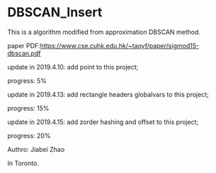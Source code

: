 # DBSCAN_Insert

This is a algorithm modified from approximation DBSCAN method.


paper PDF:https://www.cse.cuhk.edu.hk/~taoyf/paper/sigmod15-dbscan.pdf



update in 2019.4.10: add point to this project;

progress: 5%


update in 2019.4.13: add rectangle headers globalvars to this project;

progress: 15%


update in 2019.4.15: add zorder hashing and offset to this project;

progress: 20%



Authro: Jiabei Zhao

In Toronto.

